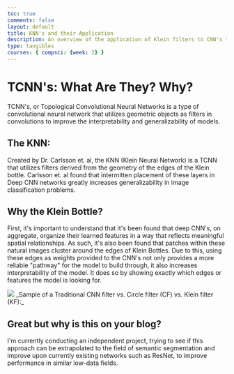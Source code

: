 ```yaml
---
toc: true 
comments: false 
layout: default 
title: KNN's and their Application 
description: An overview of the application of Klein filters to CNN's to increase generalizability of these networks during low data scenarios.
type: tangibles 
courses: { compsci: {week: 2} }
---
```


# TCNN's: What Are They? Why?

TCNN's, or Topological Convolutional Neural Networks is a type of convolutional neural network that utilizes geometric objects as filters in convolutions to improve the interpretability and generalizability of models. 

## The KNN:


Created by Dr. Carlsson et. al, the KNN (Klein Neural Network) is a TCNN that utilizes filters derived from the geometry of the edges of the Klein bottle. Carlsson et. al found that intermitten placement of these layers in Deep CNN networks greatly increases generalizability in image classification problems. 


## Why the Klein Bottle?


First, it's important to understand that it's been found that deep CNN's, on aggregate, organize their learned features in a way that reflects meaningful spatial relationships. As such, it's also been found that patches within these natural images cluster around the edges of Klein Bottles. Due to this, using these edges as weights provided to the CNN's not only provides a more reliable "pathway" for the model to build through, it also increases interpretability of the model. It does so by showing exactly which edges or features the model is looking for. 


<img src="/student/images/kleinfilterimage.png">
_Sample of a Traditional CNN filter vs. Circle filter (CF) vs. Klein filter (KF):_


## Great but why is this on your blog?
I'm currently conducting an independent project, trying to see if this approach can be extrapolated to the field of semantic segmentation and improve upon currently existing networks such as ResNet, to improve performance in similar low-data fields. 

